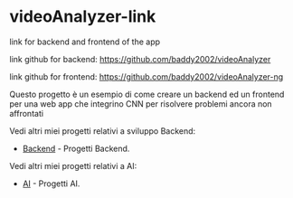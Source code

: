 # videoAnalyzer-link
link for backend and frontend of the app

link github for backend: https://github.com/baddy2002/videoAnalyzer

link github for frontend: https://github.com/baddy2002/videoAnalyzer-ng


Questo progetto è un esempio di come creare un backend ed un frontend per una web app che integrino CNN per risolvere problemi ancora non affrontati


Vedi altri miei progetti relativi a sviluppo Backend:
- [Backend](https://Baddy2002.github.io/ApiDesign) - Progetti Backend.


Vedi altri miei progetti relativi a AI:
- [AI](https://Baddy2002.github.io/AI) - Progetti AI.

